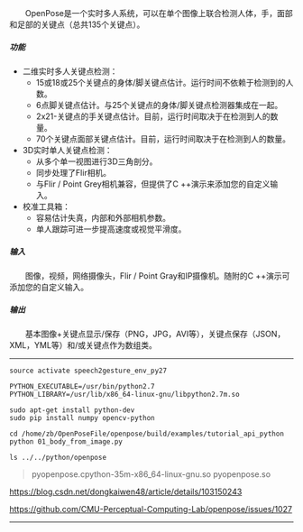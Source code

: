 
　　OpenPose是一个实时多人系统，可以在单个图像上联合检测人体，手，面部和足部的关键点（总共135个关键点）。

##### 功能
- 二维实时多人关键点检测：
  - 15或18或25个关键点的身体/脚关键点估计。运行时间不依赖于检测到的人数。
  - 6点脚关键点估计。与25个关键点的身体/脚关键点检测器集成在一起。
  - 2x21-关键点的手关键点估计。目前，运行时间取决于在检测到人的数量。
  - 70个关键点面部关键点估计。目前，运行时间取决于在检测到人的数量。
- 3D实时单人关键点检测：
  - 从多个单一视图进行3D三角剖分。
  - 同步处理了Flir相机。
  - 与Flir / Point Grey相机兼容，但提供了C ++演示来添加您的自定义输入。
- 校准工具箱：
  - 容易估计失真，内部和外部相机参数。
  - 单人跟踪可进一步提高速度或视觉平滑度。

##### 输入
　　图像，视频，网络摄像头，Flir / Point Gray和IP摄像机。随附的C ++演示可添加您的自定义输入。

##### 输出
　　基本图像+关键点显示/保存（PNG，JPG，AVI等），关键点保存（JSON，XML，YML等）和/或关键点作为数组类。



---

```
source activate speech2gesture_env_py27
```

```
PYTHON_EXECUTABLE=/usr/bin/python2.7
PYTHON_LIBRARY=/usr/lib/x86_64-linux-gnu/libpython2.7m.so

sudo apt-get install python-dev
sudo pip install numpy opencv-python
```


```
cd /home/zb/OpenPoseFile/openpose/build/examples/tutorial_api_python
python 01_body_from_image.py
```

```
ls ../../python/openpose
```

> pyopenpose.cpython-35m-x86_64-linux-gnu.so
pyopenpose.so


https://blog.csdn.net/dongkaiwen48/article/details/103150243

https://github.com/CMU-Perceptual-Computing-Lab/openpose/issues/1027


---
